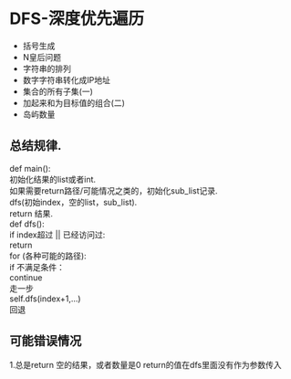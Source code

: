 # DFS-深度优先遍历
  - 括号生成
  - N皇后问题
  - 字符串的排列
  - 数字字符串转化成IP地址
  - 集合的所有子集(一)
  - 加起来和为目标值的组合(二)
  - 岛屿数量
## 总结规律. 
def main(): <br>
初始化结果的list或者int. <br>
如果需要return路径/可能情况之类的，初始化sub_list记录. <br>
dfs(初始index，空的list，sub_list). <br>
return 结果.  <br>
def dfs(): <br>
if index超过 || 已经访问过: <br>
  return <br>
for (各种可能的路径): <br>
if 不满足条件： <br>
continue <br>
走一步 <br>
self.dfs(index+1,...) <br>
回退 <br>
## 可能错误情况
1.总是return 空的结果，或者数量是0
return的值在dfs里面没有作为参数传入
